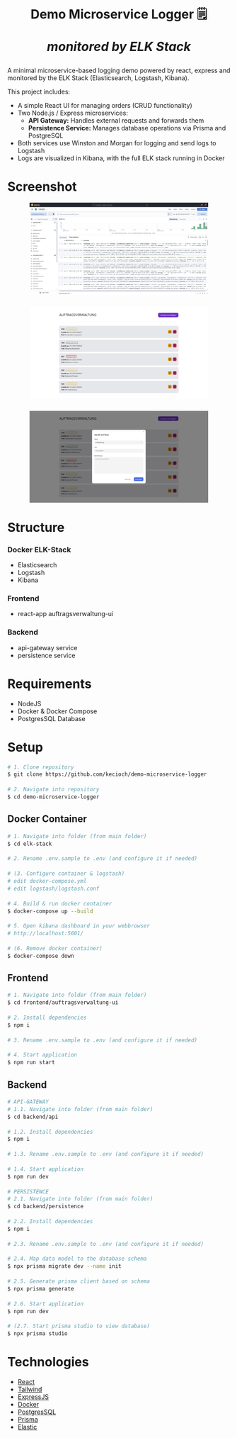 <h1 align="center">
  Demo Microservice Logger 🗒️
  <p style="font-style: italic ">monitored by ELK Stack</p>
</h1>

A minimal microservice-based logging demo powered by react, express and monitored by the ELK Stack (Elasticsearch, Logstash, Kibana).

This project includes:
- A simple React UI for managing orders (CRUD functionality)
- Two Node.js / Express microservices:
    - **API Gateway:** Handles external requests and forwards them
    - **Persistence Service:** Manages database operations via Prisma and PostgreSQL
- Both services use Winston and Morgan for logging and send logs to Logstash
- Logs are visualized in Kibana, with the full ELK stack running in Docker


# Screenshot

<div align="center" style="display: flex; justify-content: center; flex-wrap: wrap; gap: 2em">
  <img src="./static/screenshot-elastic.png" width="80%" />
  <img src="./static/screenshot-ui.png" width="80%" />
  <img src="./static/screenshot-ui-add.png" width="80%" />
</div >

# Structure

### Docker ELK-Stack
- Elasticsearch
- Logstash
- Kibana
  
### Frontend
- react-app auftragsverwaltung-ui
  
### Backend
- api-gateway service
- persistence service 

# Requirements

- NodeJS
- Docker & Docker Compose
- PostgresSQL Database

# Setup

```bash
# 1. Clone repository
$ git clone https://github.com/kecioch/demo-microservice-logger

# 2. Navigate into repository
$ cd demo-microservice-logger
```

## Docker Container

```bash
# 1. Navigate into folder (from main folder)
$ cd elk-stack

# 2. Rename .env.sample to .env (and configure it if needed)

# (3. Configure container & logstash)
# edit docker-compose.yml
# edit logstash/logstash.conf

# 4. Build & run docker container
$ docker-compose up --build

# 5. Open kibana dashboard in your webbrowser
# http://localhost:5601/

# (6. Remove docker container)
$ docker-compose down
```

## Frontend

```bash
# 1. Navigate into folder (from main folder)
$ cd frontend/auftragsverwaltung-ui

# 2. Install dependencies
$ npm i

# 3. Rename .env.sample to .env (and configure it if needed)

# 4. Start application
$ npm run start
```

## Backend

```bash
# API-GATEWAY
# 1.1. Navigate into folder (from main folder)
$ cd backend/api

# 1.2. Install dependencies
$ npm i

# 1.3. Rename .env.sample to .env (and configure it if needed)

# 1.4. Start application
$ npm run dev

# PERSISTENCE
# 2.1. Navigate into folder (from main folder)
$ cd backend/persistence

# 2.2. Install dependencies
$ npm i

# 2.3. Rename .env.sample to .env (and configure it if needed)

# 2.4. Map data model to the database schema
$ npx prisma migrate dev --name init

# 2.5. Generate prisma client based on schema
$ npx prisma generate

# 2.6. Start application
$ npm run dev

# (2.7. Start prisma studio to view database)
$ npx prisma studio
```

# Technologies

- [React](https://reactjs.org/)
- [Tailwind](https://tailwindcss.com/)
- [ExpressJS](https://expressjs.com/)
- [Docker](https://www.docker.com/)
- [PostgresSQL](https://www.postgresql.org/)
- [Prisma](https://www.prisma.io/)
- [Elastic](https://www.elastic.co/)
